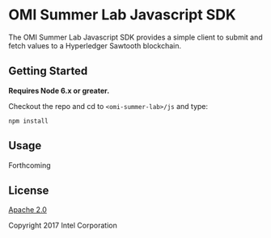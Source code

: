# OMI Summer Lab Javascript SDK

The OMI Summer Lab Javascript SDK provides a simple client to submit and fetch
values to a Hyperledger Sawtooth blockchain.

## Getting Started

**Requires Node 6.x or greater.**

Checkout the repo and cd to `<omi-summer-lab>/js` and type:

```
npm install
```

## Usage

Forthcoming

## License

[Apache 2.0](https://www.apache.org/licenses/LICENSE-2.0)

Copyright 2017 Intel Corporation
